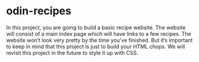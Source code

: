 # odin-recipes
In this project, you are going to build a basic recipe website.
The website will consist of a main index page which will have links to a few recipes.
The website won’t look very pretty by the time you’ve finished.
But it’s important to keep in mind that this project is just to build your HTML chops.
We will revisit this project in the future to style it up with CSS.